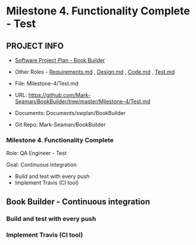 # Milestone 4. Functionality Complete - Test


## PROJECT INFO

* [Software Project Plan - Book Builder](../Index.md)

* Other Roles - [Requirements.md](Requirements.md)
, [Design.md](Design.md)
, [Code.md](Code.md)
, [Test.md](Test.md)



* File: Milestone-4/Test.md

* URL: https://github.com/Mark-Seaman/BookBuilder/tree/master/Milestone-4/Test.md

* Documents: Documents/swplan/BookBuilder

* Git Repo: Mark-Seaman/BookBuilder




### Milestone 4. Functionality Complete



Role: QA Engineer - Test

Goal: Continuous integration

* Build and test with every push
* Implement Travis (CI tool)



## Book Builder - Continuous integration



### Build and test with every push


### Implement Travis (CI tool)
